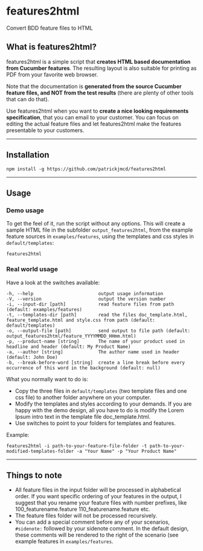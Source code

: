 # features2html

Convert BDD feature files to HTML

## What is features2html?

features2html is a simple script that **creates HTML based documentation from Cucumber features**. The resulting layout
is also suitable for printing as PDF from your favorite web browser.

Note that the documentation is **generated from the source Cucumber feature files, and NOT from the test results** (there
are plenty of other tools that can do that).

Use features2html when you want to **create a nice looking requirements specification**, that you can email to your customer.
You can focus on editing the actual feature files and let features2html make the features presentable to your customers.

---

## Installation

```Shell
npm install -g https://github.com/patrickjmcd/features2html
```

---

## Usage

### Demo usage

To get the feel of it, run the script without any options. This will create a sample HTML file in the subfolder `output_features2html`,
from the example feature sources in `examples/features`, using the templates and css styles in `default/templates`:

```Shell
features2html
```

### Real world usage

Have a look at the switches available:

```Shell
-h, --help                        output usage information
-V, --version                     output the version number
-i, --input-dir [path]            read feature files from path (default: examples/features)
-t, --templates-dir [path]        read the files doc_template.html, feature_template.html and style.css from path (default: default/templates)
-o, --output-file [path]          send output to file path (default: output_features2html/feature_YYYYMMDD_HHmm.html)
-p, --product-name [string]       The name of your product used in headline and header (default: My Product Name)
-a, --author [string]             The author name used in header (default: John Doe)
-b, --break-before-word [string]  create a line break before every occurrence of this word in the background (default: null)
```

What you normally want to do is:

* Copy the three files in `default/templates` (two template files and one css file) to another folder anywhere on your computer.
* Modify the templates and styles according to your demands. If you are happy with the demo design, all you have
to do is modify the Lorem Ipsum intro text in the template file doc_template.html.
* Use switches to point to your folders for templates and features.

Example:

```Shell
features2html -i path-to-your-feature-file-folder -t path-to-your-modified-templates-folder -a "Your Name" -p "Your Product Name" 
```

---

## Things to note

* All feature files in the input folder will be processed in alphabetical order. If you want specific ordering of your features in the
output, I suggest that you rename your feature files with number prefixes, like 100_featurename.feature 110_featurename.feature etc.
* The feature files folder will not be processed recursively.
* You can add a special comment before any of your scenarios, `#sidenote:` followed by your sidenote comment. In the default design, these comments will be rendered to the right of the scenario (see example features in `examples/features`.
